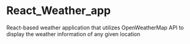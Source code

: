 # React_Weather_app
 React-based weather application that utilizes OpenWeatherMap API to display the weather information of any given location
